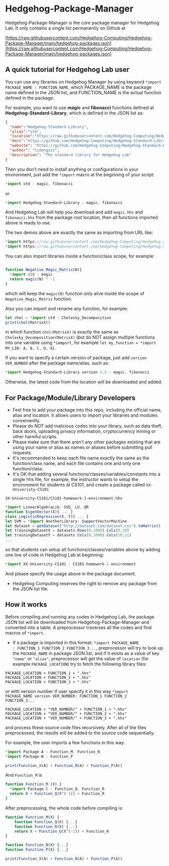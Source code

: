 # Hedgehog-Package-Manager

Hedgehog-Package-Manager is the core package manager for Hedgehog Lab. It only contains a single list permanently on Github at

[https://raw.githubusercontent.com/Hedgehog-Computing/Hedgehog-Package-Manager/main/hedgehog-packages.json](https://raw.githubusercontent.com/Hedgehog-Computing/Hedgehog-Package-Manager/main/hedgehog-packages.json)

## A quick tutorial for Hedgehog Lab user

You can use any libraries on Hedgehog Manager by using keyword <code>*import PACKAGE_NAME : FUNCTION_NAME</code>, which PACKAGE_NAME is the package name defined in the JSON list, and FUNCTION_NAME is the actual function defined in the package.

For example, you want to use **magic** and **fibonacci** functions defined at **Hedgehog-Standard-Library**, which is defined in the JSON list as:

```json
{
  "name":"Hedgehog-Standard-Library",
  "alias":"std",
  "location":"https://raw.githubusercontent.com/Hedgehog-Computing/Hedgehog-Standard-Library/main/",
  "docs":"https://github.com/Hedgehog-Computing/Hedgehog-Standard-Library/blob/main/README.md",
  "website": "https://github.com/Hedgehog-Computing/Hedgehog-Standard-Library",
  "author": "lidangzzz",
  "description": "The standard library for Hedgehog Lab"
}
```

Then you don't need to install anything or configurations in your environment, just add the <code>*import</code> macro at the beginning of your script:

```javascript
*import std : magic, fibonacci
```

or 

```javascript
*import Hedgehog-Standard-Library : magic, fibonacci
```

And Hedgehog Lab will help you download and add <code>magic.hhs</code> and <code>fibonacci.hhs</code> from the package root location, then all functions imported above is ready to use.

The two demos above are exactly the same as importing from URL like:

```javascript
*import https://raw.githubusercontent.com/Hedgehog-Computing/Hedgehog-Standard-Library/main/magic.hhs
*import https://raw.githubusercontent.com/Hedgehog-Computing/Hedgehog-Standard-Library/main/fibonacci.hhs
```

You can also import libraries inside a function/class scope, for example:

```javascript

function Negative_Magic_Matrix(N){
  *import std : magic
  return magic(N) * -1
}

```

which will keep the <code>magic(N)</code> function only alive inside the scope of <code>Negative_Magic_Matrix</code> function.

Also you can import and rename any function, for example:

```javascript
let chol = *import std : Cholesky_Decomposition
print(chol(MatrixX))
```

in which function <code>chol(MatrixX)</code> is exactly the same as <code>Cholesky_Decomposition(MatrixX)</code> (but do NOT assign multiple functions into one variable using <code>*immport</code>, for example <code>let my_function = *import MY_LIB: A, B, C, D, E</code>). 

If you want to specify a certain version of package, just add <code>version VER_NUMBER</code> after the package name/alias, such as:

```javascript
*import Hedgehog-Standard-Library version 1.2 : magic, fibonacci
```

Otherwise, the latest code from the location will be downloaded and added.

## For Package/Module/Library Developers

- Feel free to add your package into this repo, including the official name, alias and location. It allows users to import your libraries and modules conveniently.
- Please do NOT add malicious codes into your library, such as data theft, back doors, uploading privacy information, cryptocurrency mining or other harmful scripts.
- Please make sure that there aren't any other packages existing that are using your name or alias as names or aliases before submitting pull requests.
- It's recommended to keep each file name exactly the same as the function/class name, and each file contains one and only one function/class.
- It's OK that adding several functions/classes/variables/constants into a single hhs file, for example, the instructor wants to setup the environment for students at CS101, and create a package called <code>XX-Univeristy-CS101</code>

<code>XX-University-CS101/CS101-homework-1-environment.hhs</code>

```javascript
*import LinearAlgebraLib: SVD, LU, QR
function EigenVector(X){ ... }
class LogisticRegression(X, Y){ ... }
let SVM = *import AnotherLibrary: SupportVectorMachine
let dataset = getDataset("http://dataset.com/dataset.csv").toMatrix()
let trainingDatasetX = datasets.Rows(0,1000).Cols(0,10)
let trainingDatasetY = datasets.Cols(0,1000).Cols(10,11)
...
```

so that students can setup all functions/classes/variables above by adding one line of code in Hedgehog Lab at beginning:
```javascript
*import XX-University-CS101 : CS101-homework-1-environment
```

And please specify the usage above in the package document. 

- Hedgehog Computing reserves the right to remove any package from the JSON list file.

## How it works

Before compiling and running any codes in Hedgehog Lab, the package JSON list will be downloaded from Hedgehog-Package-Manager and converted into a table. A preprocessor traverses all the codes and find macros of <code>*import</code>. 

- If a package is imported in this format: <code>*import PACKAGE_NAME : FUNCTION_1 FUNCTION_2 FUNCTION_3...</code>, preprocessor will try to look up the <code>PACKAGE_NAME</code> in package JSON list, and if it exists as a value of key <code>"name"</code> or <code>"alias"</code>, preprocessor will get the value of <code>location</code> (for example <code>PACKAGE_LOCATION</code>) try to fetch the following library files:

```
PACKAGE_LOCATION + FUNCTION_1 + ".hhs"
PACKAGE_LOCATION + FUNCTION_2 + ".hhs"
PACKAGE_LOCATION + FUNCTION_3 + ".hhs"
```

or with version number if user specify it in this way <code>*import PACKAGE_NAME version VER_NUMBER: FUNCTION_1 FUNCTION_2 FUNCTION_3...</code>

```
PACKAGE_LOCATION + "VER_NUMBER/" + FUNCTION_1 + ".hhs"
PACKAGE_LOCATION + "VER_NUMBER/" + FUNCTION_2 + ".hhs"
PACKAGE_LOCATION + "VER_NUMBER/" + FUNCTION_3 + ".hhs"
```

and process these source code files recursively. After all of the files preprocessed, the results will be added to the source code sequentially. 

For example, the user imports a few functions in this way:

```javascript
*import Package-A : Function_M, Function_N
*import Package-B : Function_P

print(Function_X(A) + Function_N(A) + Function_P(A))
```

And <code>Function_M</code> is 
```javascript
function Function_M (X) {
  *import Package-C : Function_Q, Function_R
  return X + Function_Q(X^(-1)) + Function_R
}
```

After preprocessing, the whole code before compiling is:

```javascript
function Function_M(X) { 
    function Function_Q(X) {...}
    function Function_R(X) {...}
    return X + Function_Q(X^(-1)) + Function_R
}

function Function_N(X) {...}
function Function_P(X) {...}

print(Function_X(A) + Function_N(A) + Function_P(A))
```


